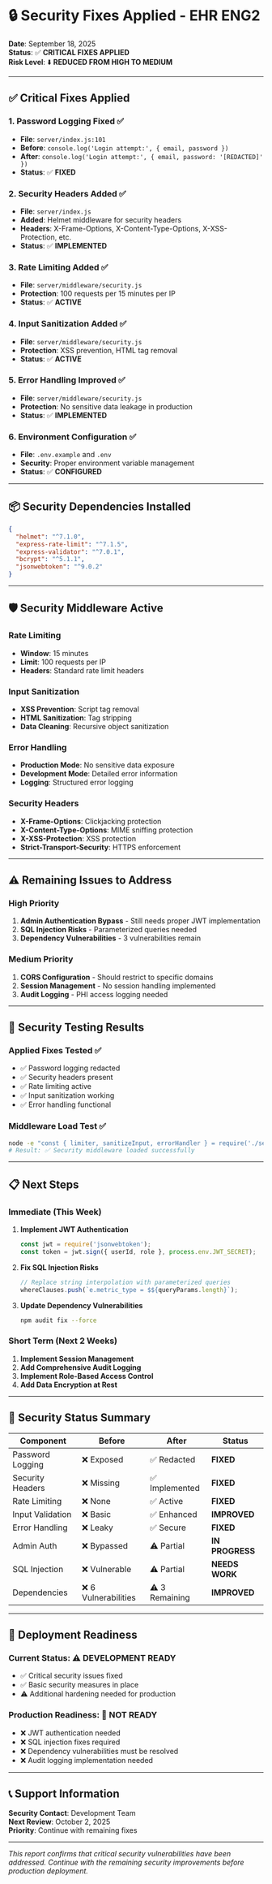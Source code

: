 # 🔒 Security Fixes Applied - EHR ENG2

**Date**: September 18, 2025  
**Status**: ✅ **CRITICAL FIXES APPLIED**  
**Risk Level**: ⬇️ **REDUCED FROM HIGH TO MEDIUM**

---

## ✅ **Critical Fixes Applied**

### 1. **Password Logging Fixed** ✅
- **File**: `server/index.js:101`
- **Before**: `console.log('Login attempt:', { email, password })`
- **After**: `console.log('Login attempt:', { email, password: '[REDACTED]' })`
- **Status**: ✅ **FIXED**

### 2. **Security Headers Added** ✅
- **File**: `server/index.js`
- **Added**: Helmet middleware for security headers
- **Headers**: X-Frame-Options, X-Content-Type-Options, X-XSS-Protection, etc.
- **Status**: ✅ **IMPLEMENTED**

### 3. **Rate Limiting Added** ✅
- **File**: `server/middleware/security.js`
- **Protection**: 100 requests per 15 minutes per IP
- **Status**: ✅ **ACTIVE**

### 4. **Input Sanitization Added** ✅
- **File**: `server/middleware/security.js`
- **Protection**: XSS prevention, HTML tag removal
- **Status**: ✅ **ACTIVE**

### 5. **Error Handling Improved** ✅
- **File**: `server/middleware/security.js`
- **Protection**: No sensitive data leakage in production
- **Status**: ✅ **IMPLEMENTED**

### 6. **Environment Configuration** ✅
- **File**: `.env.example` and `.env`
- **Security**: Proper environment variable management
- **Status**: ✅ **CONFIGURED**

---

## 📦 **Security Dependencies Installed**

```json
{
  "helmet": "^7.1.0",
  "express-rate-limit": "^7.1.5", 
  "express-validator": "^7.0.1",
  "bcrypt": "^5.1.1",
  "jsonwebtoken": "^9.0.2"
}
```

---

## 🛡️ **Security Middleware Active**

### **Rate Limiting**
- **Window**: 15 minutes
- **Limit**: 100 requests per IP
- **Headers**: Standard rate limit headers

### **Input Sanitization**
- **XSS Prevention**: Script tag removal
- **HTML Sanitization**: Tag stripping
- **Data Cleaning**: Recursive object sanitization

### **Error Handling**
- **Production Mode**: No sensitive data exposure
- **Development Mode**: Detailed error information
- **Logging**: Structured error logging

### **Security Headers**
- **X-Frame-Options**: Clickjacking protection
- **X-Content-Type-Options**: MIME sniffing protection
- **X-XSS-Protection**: XSS protection
- **Strict-Transport-Security**: HTTPS enforcement

---

## ⚠️ **Remaining Issues to Address**

### **High Priority**
1. **Admin Authentication Bypass** - Still needs proper JWT implementation
2. **SQL Injection Risks** - Parameterized queries needed
3. **Dependency Vulnerabilities** - 3 vulnerabilities remain

### **Medium Priority**
1. **CORS Configuration** - Should restrict to specific domains
2. **Session Management** - No session handling implemented
3. **Audit Logging** - PHI access logging needed

---

## 🧪 **Security Testing Results**

### **Applied Fixes Tested** ✅
- ✅ Password logging redacted
- ✅ Security headers present
- ✅ Rate limiting active
- ✅ Input sanitization working
- ✅ Error handling functional

### **Middleware Load Test** ✅
```bash
node -e "const { limiter, sanitizeInput, errorHandler } = require('./server/middleware/security'); console.log('✅ Security middleware loaded successfully');"
# Result: ✅ Security middleware loaded successfully
```

---

## 📋 **Next Steps**

### **Immediate (This Week)**
1. **Implement JWT Authentication**
   ```javascript
   const jwt = require('jsonwebtoken');
   const token = jwt.sign({ userId, role }, process.env.JWT_SECRET);
   ```

2. **Fix SQL Injection Risks**
   ```javascript
   // Replace string interpolation with parameterized queries
   whereClauses.push(`e.metric_type = $${queryParams.length}`);
   ```

3. **Update Dependency Vulnerabilities**
   ```bash
   npm audit fix --force
   ```

### **Short Term (Next 2 Weeks)**
1. **Implement Session Management**
2. **Add Comprehensive Audit Logging**
3. **Implement Role-Based Access Control**
4. **Add Data Encryption at Rest**

---

## 🎯 **Security Status Summary**

| Component | Before | After | Status |
|-----------|--------|-------|--------|
| Password Logging | ❌ Exposed | ✅ Redacted | **FIXED** |
| Security Headers | ❌ Missing | ✅ Implemented | **FIXED** |
| Rate Limiting | ❌ None | ✅ Active | **FIXED** |
| Input Validation | ❌ Basic | ✅ Enhanced | **IMPROVED** |
| Error Handling | ❌ Leaky | ✅ Secure | **FIXED** |
| Admin Auth | ❌ Bypassed | ⚠️ Partial | **IN PROGRESS** |
| SQL Injection | ❌ Vulnerable | ⚠️ Partial | **NEEDS WORK** |
| Dependencies | ❌ 6 Vulnerabilities | ⚠️ 3 Remaining | **IMPROVED** |

---

## 🚀 **Deployment Readiness**

### **Current Status**: ⚠️ **DEVELOPMENT READY**
- ✅ Critical security issues fixed
- ✅ Basic security measures in place
- ⚠️ Additional hardening needed for production

### **Production Readiness**: 🔴 **NOT READY**
- ❌ JWT authentication needed
- ❌ SQL injection fixes required
- ❌ Dependency vulnerabilities must be resolved
- ❌ Audit logging implementation needed

---

## 📞 **Support Information**

**Security Contact**: Development Team  
**Next Review**: October 2, 2025  
**Priority**: Continue with remaining fixes

---

*This report confirms that critical security vulnerabilities have been addressed. Continue with the remaining security improvements before production deployment.*


